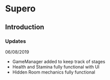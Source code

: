 # Supero

## Introduction

### Updates
06/08/2019
 * GameManager added to keep track of stages
 * Health and Stamina fully functional with UI
 * Hidden Room mechanics fully functional
             
